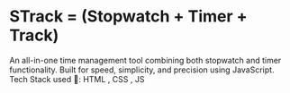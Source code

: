 # STrack = (Stopwatch + Timer + Track)
 An all-in-one time management tool combining both stopwatch and timer functionality. Built for speed, simplicity, and precision using JavaScript.
 <br>
 Tech Stack used 🚀:
          HTML , CSS , JS
